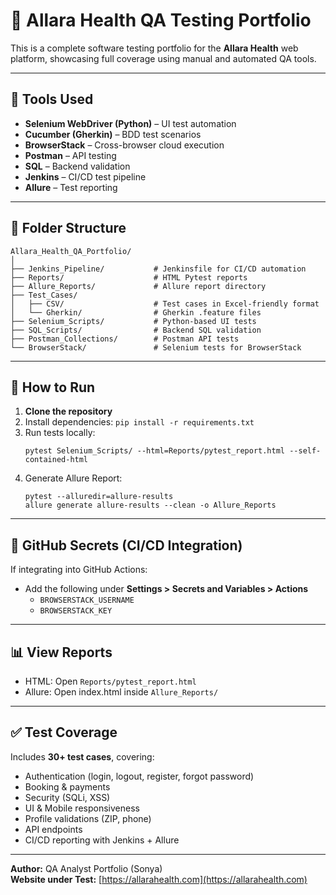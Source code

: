 # 🧪 Allara Health QA Testing Portfolio

This is a complete software testing portfolio for the **Allara Health** web platform, showcasing full coverage using manual and automated QA tools.

---

## 🔧 Tools Used

- **Selenium WebDriver (Python)** – UI test automation
- **Cucumber (Gherkin)** – BDD test scenarios
- **BrowserStack** – Cross-browser cloud execution
- **Postman** – API testing
- **SQL** – Backend validation
- **Jenkins** – CI/CD test pipeline
- **Allure** – Test reporting

---

## 📁 Folder Structure

```
Allara_Health_QA_Portfolio/
│
├── Jenkins_Pipeline/           # Jenkinsfile for CI/CD automation
├── Reports/                    # HTML Pytest reports
├── Allure_Reports/             # Allure report directory
├── Test_Cases/
│   ├── CSV/                    # Test cases in Excel-friendly format
│   └── Gherkin/                # Gherkin .feature files
├── Selenium_Scripts/           # Python-based UI tests
├── SQL_Scripts/                # Backend SQL validation
├── Postman_Collections/        # Postman API tests
└── BrowserStack/               # Selenium tests for BrowserStack
```

---

## 🚀 How to Run

1. **Clone the repository**
2. Install dependencies: `pip install -r requirements.txt`
3. Run tests locally:
   ```
   pytest Selenium_Scripts/ --html=Reports/pytest_report.html --self-contained-html
   ```
4. Generate Allure Report:
   ```
   pytest --alluredir=allure-results
   allure generate allure-results --clean -o Allure_Reports
   ```

---

## 🔐 GitHub Secrets (CI/CD Integration)

If integrating into GitHub Actions:

- Add the following under **Settings > Secrets and Variables > Actions**
  - `BROWSERSTACK_USERNAME`
  - `BROWSERSTACK_KEY`

---

## 📊 View Reports

- HTML: Open `Reports/pytest_report.html`
- Allure: Open index.html inside `Allure_Reports/`

---

## ✅ Test Coverage

Includes **30+ test cases**, covering:
- Authentication (login, logout, register, forgot password)
- Booking & payments
- Security (SQLi, XSS)
- UI & Mobile responsiveness
- Profile validations (ZIP, phone)
- API endpoints
- CI/CD reporting with Jenkins + Allure

---

**Author:** QA Analyst Portfolio (Sonya)  
**Website under Test:** [https://allarahealth.com](https://allarahealth.com)
